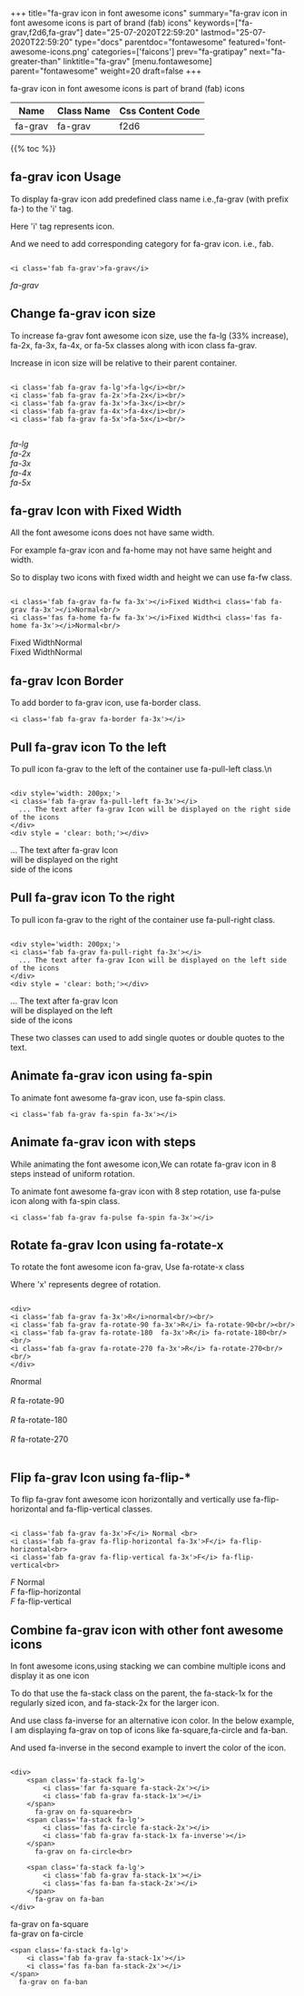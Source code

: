 +++
title="fa-grav icon in font awesome icons"
summary="fa-grav icon in font awesome icons is part of brand (fab) icons"
keywords=["fa-grav,f2d6,fa-grav"]
date="25-07-2020T22:59:20"
lastmod="25-07-2020T22:59:20"
type="docs"
parentdoc="fontawesome"
featured='font-awesome-icons.png'
categories=['faicons']
prev="fa-gratipay"
next="fa-greater-than"
linktitle="fa-grav"
[menu.fontawesome]
parent="fontawesome"
weight=20
draft=false
+++


fa-grav icon in font awesome icons is part of brand (fab) icons

<div class='table-responsive'><table class='table'><thead><tr><th>Name</th><th>Class Name</th><th>Css Content Code</th></tr></thead><tbody><tr><td>fa-grav</td><td>fa-grav</td><td>f2d6</td></tr></tbody></table></div>


{{% toc %}}


## fa-grav icon Usage

To display fa-grav icon add predefined class name i.e.,fa-grav (with prefix fa-) to the 'i' tag.

Here 'i' tag represents icon.

And we need to add corresponding category for fa-grav icon. i.e., fab.


```

<i class='fab fa-grav'>fa-grav</i>
```

<i class='fab fa-grav'>fa-grav</i>




## Change fa-grav icon size
To increase fa-grav font awesome icon size, use the fa-lg (33% increase), fa-2x, fa-3x, fa-4x, or fa-5x classes along with icon class fa-grav.

Increase in icon size will be relative to their parent container. 

```

<i class='fab fa-grav fa-lg'>fa-lg</i><br/>
<i class='fab fa-grav fa-2x'>fa-2x</i><br/>
<i class='fab fa-grav fa-3x'>fa-3x</i><br/>
<i class='fab fa-grav fa-4x'>fa-4x</i><br/>
<i class='fab fa-grav fa-5x'>fa-5x</i><br/>
            
```

<i class='fab fa-grav fa-lg'>fa-lg</i><br/>
<i class='fab fa-grav fa-2x'>fa-2x</i><br/>
<i class='fab fa-grav fa-3x'>fa-3x</i><br/>
<i class='fab fa-grav fa-4x'>fa-4x</i><br/>
<i class='fab fa-grav fa-5x'>fa-5x</i><br/>
            



## fa-grav Icon with Fixed Width 

All the font awesome icons does not have same width.

For example fa-grav icon and fa-home may not have same height and width.

So to display two icons with fixed width and height we can use fa-fw class.


```

<i class='fab fa-grav fa-fw fa-3x'></i>Fixed Width<i class='fab fa-grav fa-3x'></i>Normal<br/>
<i class='fas fa-home fa-fw fa-3x'></i>Fixed Width<i class='fas fa-home fa-3x'></i>Normal<br/>
```

<i class='fab fa-grav fa-fw fa-3x'></i>Fixed Width<i class='fab fa-grav fa-3x'></i>Normal<br/>
<i class='fas fa-home fa-fw fa-3x'></i>Fixed Width<i class='fas fa-home fa-3x'></i>Normal<br/>



## fa-grav Icon Border 

To add border to fa-grav icon, use fa-border class.


```
<i class='fab fa-grav fa-border fa-3x'></i>

```
<i class='fab fa-grav fa-border fa-3x'></i>





## Pull fa-grav icon To the left

To pull icon fa-grav to the left of the container use fa-pull-left class.\n

```

<div style='width: 200px;'>
<i class='fab fa-grav fa-pull-left fa-3x'></i>
  ... The text after fa-grav Icon will be displayed on the right side of the icons
</div>
<div style = 'clear: both;'></div>
```

<div style='width: 200px;'>
<i class='fab fa-grav fa-pull-left fa-3x'></i>
  ... The text after fa-grav Icon will be displayed on the right side of the icons
</div>
<div style = 'clear: both;'></div>




## Pull fa-grav icon To the right
To pull icon fa-grav to the right of the container use fa-pull-right class.

```

<div style='width: 200px;'>
<i class='fab fa-grav fa-pull-right fa-3x'></i>
  ... The text after fa-grav Icon will be displayed on the left side of the icons
</div>
<div style = 'clear: both;'></div>
```

<div style='width: 200px;'>
<i class='fab fa-grav fa-pull-right fa-3x'></i>
  ... The text after fa-grav Icon will be displayed on the left side of the icons
</div>
<div style = 'clear: both;'></div>

These two classes can used to add single quotes or double quotes to the text.


## Animate fa-grav icon using fa-spin
To animate font awesome fa-grav icon, use fa-spin class.

```
<i class='fab fa-grav fa-spin fa-3x'></i>
```
<i class='fab fa-grav fa-spin fa-3x'></i>




## Animate fa-grav icon with steps
While animating the font awesome icon,We can rotate fa-grav icon in 8 steps instead of uniform rotation.

To animate font awesome fa-grav icon with 8 step rotation, use fa-pulse icon along with fa-spin class.


```
<i class='fab fa-grav fa-pulse fa-spin fa-3x'></i>

```
<i class='fab fa-grav fa-pulse fa-spin fa-3x'></i>





## Rotate fa-grav Icon using fa-rotate-x
To rotate the font awesome icon fa-grav, Use fa-rotate-x class

Where 'x' represents degree of rotation.


```

<div>
<i class='fab fa-grav fa-3x'>R</i>normal<br/><br/>
<i class='fab fa-grav fa-rotate-90 fa-3x'>R</i> fa-rotate-90<br/><br/> 
<i class='fab fa-grav fa-rotate-180  fa-3x'>R</i> fa-rotate-180<br/><br/> 
<i class='fab fa-grav fa-rotate-270 fa-3x'>R</i> fa-rotate-270<br/><br/>
</div>
```

<div>
<i class='fab fa-grav fa-3x'>R</i>normal<br/><br/>
<i class='fab fa-grav fa-rotate-90 fa-3x'>R</i> fa-rotate-90<br/><br/> 
<i class='fab fa-grav fa-rotate-180  fa-3x'>R</i> fa-rotate-180<br/><br/> 
<i class='fab fa-grav fa-rotate-270 fa-3x'>R</i> fa-rotate-270<br/><br/>
</div>




## Flip fa-grav Icon using fa-flip-*
To flip fa-grav font awesome icon horizontally and vertically use fa-flip-horizontal and fa-flip-vertical classes. 

```

<i class='fab fa-grav fa-3x'>F</i> Normal <br>
<i class='fab fa-grav fa-flip-horizontal fa-3x'>F</i> fa-flip-horizontal<br>
<i class='fab fa-grav fa-flip-vertical fa-3x'>F</i> fa-flip-vertical<br>
```

<i class='fab fa-grav fa-3x'>F</i> Normal <br>
<i class='fab fa-grav fa-flip-horizontal fa-3x'>F</i> fa-flip-horizontal<br>
<i class='fab fa-grav fa-flip-vertical fa-3x'>F</i> fa-flip-vertical<br>




## Combine fa-grav icon with other font awesome icons
In font awesome icons,using stacking we can combine multiple icons and display it as one icon 

To do that use the fa-stack class on the parent, the fa-stack-1x for the regularly sized icon, and fa-stack-2x for the larger icon.

And use class fa-inverse for an alternative icon color. 
In the below example, I am displaying fa-grav on top of icons like fa-square,fa-circle and fa-ban.

And used fa-inverse in the second example to invert the color of the icon.

```

<div>
    <span class='fa-stack fa-lg'>
        <i class='far fa-square fa-stack-2x'></i>
        <i class='fab fa-grav fa-stack-1x'></i>
    </span>
      fa-grav on fa-square<br>
    <span class='fa-stack fa-lg'>
        <i class='fas fa-circle fa-stack-2x'></i>
        <i class='fab fa-grav fa-stack-1x fa-inverse'></i>
    </span>
      fa-grav on fa-circle<br>

    <span class='fa-stack fa-lg'>
        <i class='fab fa-grav fa-stack-1x'></i>
        <i class='fas fa-ban fa-stack-2x'></i>
    </span>
      fa-grav on fa-ban
</div>
```

<div>
    <span class='fa-stack fa-lg'>
        <i class='far fa-square fa-stack-2x'></i>
        <i class='fab fa-grav fa-stack-1x'></i>
    </span>
      fa-grav on fa-square<br>
    <span class='fa-stack fa-lg'>
        <i class='fas fa-circle fa-stack-2x'></i>
        <i class='fab fa-grav fa-stack-1x fa-inverse'></i>
    </span>
      fa-grav on fa-circle<br>

    <span class='fa-stack fa-lg'>
        <i class='fab fa-grav fa-stack-1x'></i>
        <i class='fas fa-ban fa-stack-2x'></i>
    </span>
      fa-grav on fa-ban
</div>






